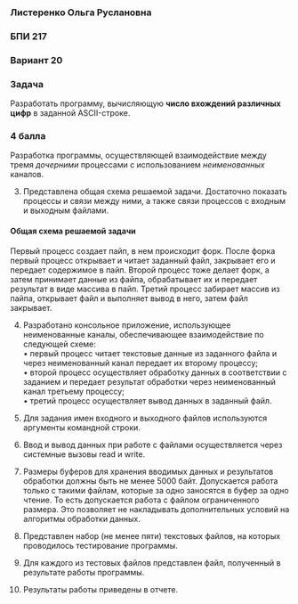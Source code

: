 ### Листеренко Ольга Руслановна ###
### БПИ 217 ###
  
### Вариант 20 ###
### Задача ###
Разработать программу, вычисляющую **число вхождений различных цифр** в заданной ASCII-строке.  
  
### 4 балла ###
Разработка программы, осуществляющей взаимодействие между тремя *дочерними* процессами с использованием *неименованных* каналов.  
  
3. Представлена общая схема решаемой задачи. Достаточно показать
процессы и связи между ними, а также связи процессов с входным
и выходным файлами.  
#### Общая схема решаемой задачи ####
Первый процесс создает пайп, в нем происходит форк. После форка первый процесс открывает и читает заданный файл, закрывает его и передает содержимое в пайп. Второй процесс тоже делает форк, а затем принимает данные из файпа, обрабатывает их и передает результат в виде массива в пайп. Третий процесс забирает массив из пайпа, открывает файл и выполняет вывод в него, затем файл закрывает.  
  
4. Разработано консольное приложение, использующее неименованные каналы, обеспечивающее взаимодействие по следующей схеме:  
• первый процесс читает текстовые данные из заданного файла
и через неименованный канал передает их второму процессу;  
• второй процесс осуществляет обработку данных в соответствии
с заданием и передает результат обработки через неименованный канал третьему процессу;  
• третий процесс осуществляет вывод данных в заданный файл.  

5. Для задания имен входного и выходного файлов используются аргументы командной строки.  

6. Ввод и вывод данных при работе с файлами осуществляется через
системные вызовы read и write.  
7. Размеры буферов для хранения вводимых данных и результатов
обработки должны быть не менее 5000 байт. Допускается работа
только с такими файлам, которые за одно заносятся в буфер за
одно чтение. То есть допускается работа с файлом ограниченного
размера. Это позволяет не накладывать дополнительных условий
на алгоритмы обработки данных.  
8. Представлен набор (не менее пяти) текстовых файлов, на которых
проводилось тестирование программы.  
9. Для каждого из тестовых файлов представлен файл, полученный
в результате работы программы.  
10. Результаты работы приведены в отчете.  
